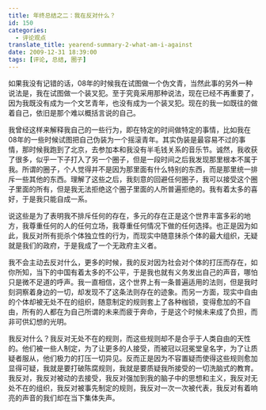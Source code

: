 ```yaml
---
title: 年终总结之二：我在反对什么？
id: 150
categories:
  - 评论观点
translate_title: yearend-summary-2-what-am-i-against
date: 2009-12-31 18:39:00
tags: [评论, 总结, 圈子]
---
```


如果我没有记错的话，08年的时候我在试图做一个伪文青，当然此事的另外一种说法是，我在试图做一个装叉犯。至于究竟采用那种说法，现在已经不再重要了，因为我既没有成为一个文艺青年，也没有成为一个装叉犯。现在的我一如既往的做着自己，依旧是那个难以概括言说的自己。

我曾经这样来解释我自己的一些行为，即在特定的时间做特定的事情，比如我在08年的一些时候试图把自己伪装为一个摇滚青年。其实伪装是最容易不过的事情，那时候我跑到了北京，去参加本和我没有半毛钱关系的音乐节。诚然，我收获了很多，似乎一下子打入了另一个圈子，但是一段时间之后我发现那里根本不属于我。所谓的圈子，个人觉得并不是因为那里面有什么特别的东西，而是那里统一排斥一些其他的东西。理解了这些之后，我刻意的回避任何圈子，我可以接受这个圈子里面的所有，但是我无法拒绝这个圈子里面的人所普遍拒绝的。我有着太多的喜好，于是我只能自成一系。

说这些是为了表明我不排斥任何的存在，多元的存在正是这个世界丰富多彩的地方，我尊重任何的人的任何立场，我尊重任何情况下做的任何选择。也正是因为如此，我反对所有扼杀个体独立性的行为，而现实中随意抹杀个体的最大组织，无疑就是我们的政府，于是我成了一个无政府主义者。

我不会主动去反对什么，更多的时候，我的反对因为社会对个体的打压而存在，如你所知，当下的中国有着太多的不公平，于是我也就有义务发出自己的声音，哪怕只是微不足道的呼声。我一直相信，这个世界上有一条普遍适用的法则，但是我时刻洞察着身边的一切，却发现不了这条法则存在的迹象。而另一方面，现实中自由的个体却被无处不在的组织，随意制定的规则套上了各种枷锁，变得愈加的不自由，所有的人都在为自己所谓的未来而疲于奔命，于是这个时候未来成了负担，而非可供幻想的光明。

我反对什么？我反对无处不在的规则，而这些规则却不是合乎于人类自由的天性的。他们被一些人制定，为了让更多的人接受，而被冠以冠冕堂皇名字，为了让质疑者服从，他们极力的打压一切异见。反而正是因为不容置疑而使得这些规则愈加显得可疑，我就是要打破陈腐规则，我就是要质疑我所接受的一切洗脑式的教育。我反对，我反对被动的去接受，我反对强加到我的脑子中的思想和主义，我反对无处不在的组织，我反对被事先制定的规则，我反对一次一次被代表，我反对有着响亮的声音的我们却在当下集体失声。